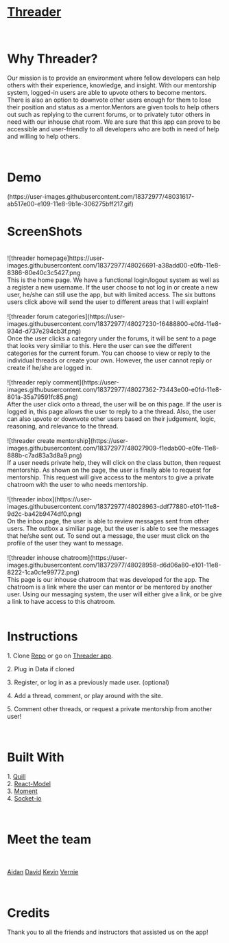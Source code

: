 <div>
    <h1><a href= "https://threaderzzz.herokuapp.com/">Threader</a></h1>
    <br>
        <h1>Why Threader?</h1>
            <p>Our mission is to provide an environment where fellow developers can help others with their experience, knowledge, and insight. With our mentorship system, logged-in users are able to upvote others to become mentors. There is also an option to downvote other users enough for them to lose their position and status as a mentor.Mentors are given tools to help others out such as replying to the current forums, or to privately tutor others in need with our inhouse chat room. We are sure that this app can prove to be accessible and user-friendly to all developers who are both in need of help and willing to help others.</p>
    <br>
        <h1>Demo</h1>
            (https://user-images.githubusercontent.com/18372977/48031617-ab517e00-e109-11e8-9b1e-306275bff217.gif)
            <br>
        <h1>ScreenShots</h1>
        <br>
        <div>![threader homepage]https://user-images.githubusercontent.com/18372977/48026691-a38add00-e0fb-11e8-8386-80e40c3c5427.png
        <br>
        This is the home page. We have a functional login/logout system as well as a register a new username. If the user choose to not log in or create a new user, he/she can still use the app, but with limited access. The six buttons users click above will send the user to different areas that I will explain!
        </div>
        <br>
        <div>![threader forum categories](https://user-images.githubusercontent.com/18372977/48027230-16488800-e0fd-11e8-934d-d737e294cb3f.png)
        <br>
        Once the user clicks a category under the forums, it will be sent to a page that looks very similiar to this. Here the user can see the different categories for the current forum. You can choose to view or reply to the individual threads or create your own. However, the user cannot reply or create if he/she are logged in.
        </div>
        <br>
        <div>![threader reply comment](https://user-images.githubusercontent.com/18372977/48027362-73443e00-e0fd-11e8-801a-35a79591fc85.png)
        <br>
        After the user click onto a thread, the user will be on this page. If the user is logged in, this page allows the user to reply to a the thread. Also, the user can also upvote or downvote other users based on their judgement, logic, reasoning, and relevance to the thread.
        </div>
        <br>
        <div>![threader create mentorship](https://user-images.githubusercontent.com/18372977/48027909-f1edab00-e0fe-11e8-888b-c7ad83a3d8a9.png)
        <br>
        If a user needs private help, they will click on the class button, then request mentorship. As shown on the page, the user is finally able to request for mentorship. This request will give access to the mentors to give a private chatroom with the user to who needs mentorship.
        </div>
        <br>
        <div>![threader inbox](https://user-images.githubusercontent.com/18372977/48028963-ddf77880-e101-11e8-9d2c-ba42b9474df0.png)
        <br>
        On the inbox page, the user is able to review messages sent from other users. The outbox a similiar page, but the user is able to see the messages that he/she sent out. To send out a message, the user must click on the profile of the user they want to message.
        </div>
        <br>
        <div>![threader inhouse chatroom](https://user-images.githubusercontent.com/18372977/48028958-d6d06a80-e101-11e8-8222-1ca0cfe99772.png)
        <br>
        This page is our inhouse chatroom that was developed for the app. The chatroom is a link where the user can mentor or be mentored by another user. Using our messaging system, the user will either give a link, or be give a link to have access to this chatroom.
        </div>
        <br>
        </div>
        <h1>Instructions</h1>
            <p>1. Clone  <a href="https://github.com/vedelacruz/project3">Repo</a> or go on <a href= "https://threaderzzz.herokuapp.com/">Threader app</a>.</p>
            <p>2. Plug in Data if cloned</p>
            <p>3. Register, or log in as a previously made user. (optional)</p>
            <p>4. Add a thread, comment, or play around with the site.</p>
            <p>5. Comment other threads, or request a private mentorship from another user!</p>
            <br>
        <h1>Built With</h1>
            <p>
            1. <a href="https://github.com/quilljs/quill">Quill</a>
            <br>
            2. <a href="https://www.npmjs.com/package/react-modal">React-Model</a>
            <br>
            3. <a href="https://www.npmjs.com/package/moment>">Moment</a>
            <br>
            4. <a href="https://www.npmjs.com/package/socket.io">Socket-io</a>
            </p>
            <br>
        <h1>Meet the team</h1>
        <br>
            <p>
            <a href="https://github.com/ironaidan">Aidan</a>
            <a href="https://github.com/davidmhuh">David</a>
            <a href="https://github.com/kyblockstacking">Kevin</a>
            <a href="https://github.com/vedelacruz">Vernie</a>
            </p>
        <br>
        <h1>Credits</h1>
            Thank you to all the friends and instructors that assisted us on the app!
</div>